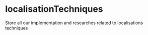 # localisationTechniques
Store all our implementation and researches related to localisations techniques 
